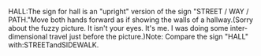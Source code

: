 HALL:The sign for hall is an "upright" version of the sign "STREET / WAY / PATH."Move both hands forward as if showing the walls of a hallway.(Sorry about the fuzzy picture. It isn't your eyes. It's me. I was doing some 
inter-dimensional travel just before the picture.)Note: Compare the sign "HALL" with:STREETandSIDEWALK.